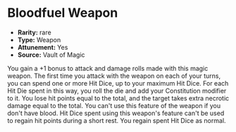 
# Bloodfuel Weapon

* **Rarity:** rare
* **Type:** Weapon
* **Attunement:** Yes
* **Source:** Vault of Magic


You gain a +1 bonus to attack and damage rolls made with this magic weapon. The first time you attack with the weapon on each of your turns, you can spend one or more Hit Dice, up to your maximum Hit Dice. For each Hit Die spent in this way, you roll the die and add your Constitution modifier to it. You lose hit points equal to the total, and the target takes extra necrotic damage equal to the total. You can't use this feature of the weapon if you don't have blood. Hit Dice spent using this weapon's feature can't be used to regain hit points during a short rest. You regain spent Hit Dice as normal.
